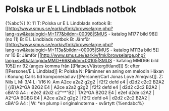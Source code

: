 # Polska ur E L Lindblads notbok

{%abc%}
X: 11
T: Polska ur E L Lindblads notbok
B: [[http://www.smus.se/earkiv/fmk/browselarge.php?lang=sw&katalogid=M+177&bildnr=00098|SMUS - katalog M177 bild 98]] (no 11)
B: E L Lindblads notbok
B: Jämför [[http://www.smus.se/earkiv/fmk/browselarge.php?lang=sw&katalogid=M+113a&bildnr=00005|SMUS - katalog M113a bild 5]] nr 10
B: Jämför [[http://www.smus.se/earkiv/fmk/browselarge.php?lang=sw&katalogid=MMD+66&bildnr=00105|SMUS - katalog MMD66 bild 105]] nr 92 (anges komma från [[Platser/Västergötland]])
S: efter [[Personer/E L Lindblad]]
R: Polska
N: Påminner en aning om melodin Häxan i Konung Carls tid komponerad av [[Personer/Carl Jonas Love Almqvist]]. 
Z: Nils L
M: 3/4
L: 1/16
K: Am
A2ce a2a2 g2g2 | f2f2 defd e4 | d2d2 c2c2 B2A2 | {/B}A2^GA B2G2 E4 |
A2ce a2a2 g2g2 | f2f2 defd e4 | d2d2 c2c2 B2A2 | cBA^G A4 ::
e2e2 d2d2 c2"^*"B2 | TA2^GA B2G2 E4 | e2ef d2de c2A2 | A2^GA BGBG E4 |
A2ce a2a2 g2g2 | f2f2 defd e4 | d2d2 c2c2 B2A2 | cBA^G A4 :|
W: *en plump i originalnoterna - svårtytt
{%endabc%}
